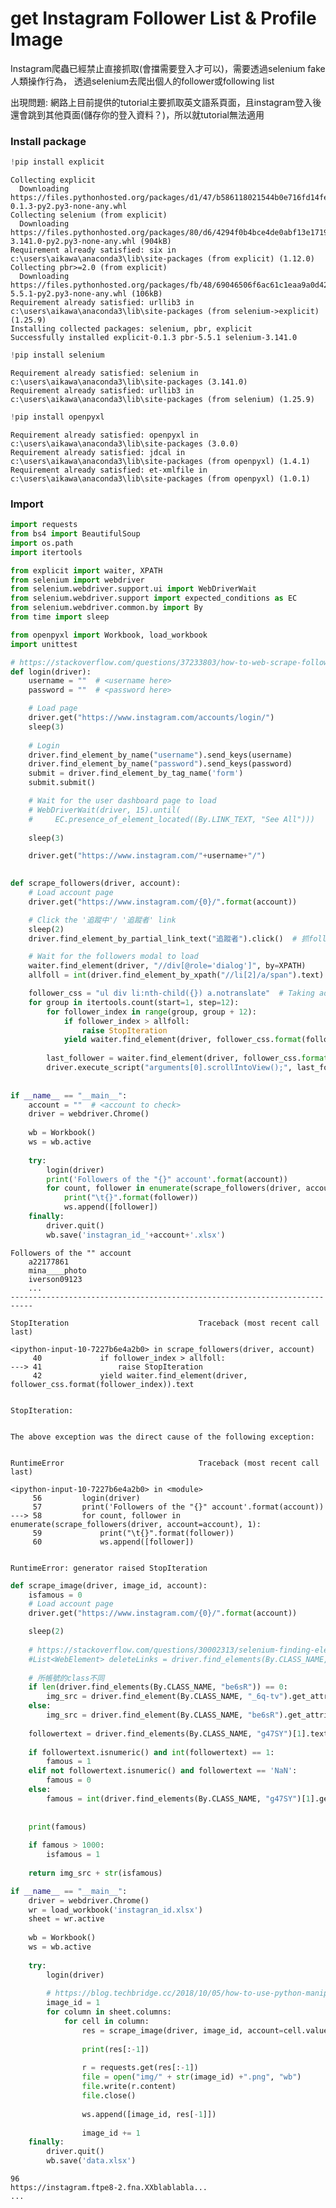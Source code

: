 # get Instagram Follower List & Profile Image

Instagram爬蟲已經禁止直接抓取(會擋需要登入才可以)，需要透過selenium fake 人類操作行為，
透過selenium去爬出個人的follower或following list

出現問題:
網路上目前提供的tutorial主要抓取英文語系頁面，且instagram登入後還會跳到其他頁面(儲存你的登入資料？)，所以就tutorial無法適用

### Install package


```python
!pip install explicit
```

    Collecting explicit
      Downloading https://files.pythonhosted.org/packages/d1/47/b586118021544b0e716fd14fe81444c4398212a9ed0f42819e1c78955c8d/explicit-0.1.3-py2.py3-none-any.whl
    Collecting selenium (from explicit)
      Downloading https://files.pythonhosted.org/packages/80/d6/4294f0b4bce4de0abf13e17190289f9d0613b0a44e5dd6a7f5ca98459853/selenium-3.141.0-py2.py3-none-any.whl (904kB)
    Requirement already satisfied: six in c:\users\aikawa\anaconda3\lib\site-packages (from explicit) (1.12.0)
    Collecting pbr>=2.0 (from explicit)
      Downloading https://files.pythonhosted.org/packages/fb/48/69046506f6ac61c1eaa9a0d42d22d54673b69e176d30ca98e3f61513e980/pbr-5.5.1-py2.py3-none-any.whl (106kB)
    Requirement already satisfied: urllib3 in c:\users\aikawa\anaconda3\lib\site-packages (from selenium->explicit) (1.25.9)
    Installing collected packages: selenium, pbr, explicit
    Successfully installed explicit-0.1.3 pbr-5.5.1 selenium-3.141.0
    


```python
!pip install selenium
```

    Requirement already satisfied: selenium in c:\users\aikawa\anaconda3\lib\site-packages (3.141.0)
    Requirement already satisfied: urllib3 in c:\users\aikawa\anaconda3\lib\site-packages (from selenium) (1.25.9)
    


```python
!pip install openpyxl
```

    Requirement already satisfied: openpyxl in c:\users\aikawa\anaconda3\lib\site-packages (3.0.0)
    Requirement already satisfied: jdcal in c:\users\aikawa\anaconda3\lib\site-packages (from openpyxl) (1.4.1)
    Requirement already satisfied: et-xmlfile in c:\users\aikawa\anaconda3\lib\site-packages (from openpyxl) (1.0.1)
    

### Import


```python
import requests
from bs4 import BeautifulSoup
import os.path
import itertools

from explicit import waiter, XPATH
from selenium import webdriver
from selenium.webdriver.support.ui import WebDriverWait
from selenium.webdriver.support import expected_conditions as EC
from selenium.webdriver.common.by import By
from time import sleep

from openpyxl import Workbook, load_workbook
import unittest
```


```python
# https://stackoverflow.com/questions/37233803/how-to-web-scrape-followers-from-instagram-web-browser
def login(driver):
    username = ""  # <username here>
    password = ""  # <password here>

    # Load page
    driver.get("https://www.instagram.com/accounts/login/")
    sleep(3)
    
    # Login
    driver.find_element_by_name("username").send_keys(username)
    driver.find_element_by_name("password").send_keys(password)
    submit = driver.find_element_by_tag_name('form')
    submit.submit()

    # Wait for the user dashboard page to load
    # WebDriverWait(driver, 15).until(
    #     EC.presence_of_element_located((By.LINK_TEXT, "See All")))
    
    sleep(3)

    driver.get("https://www.instagram.com/"+username+"/")
    

def scrape_followers(driver, account):
    # Load account page
    driver.get("https://www.instagram.com/{0}/".format(account))

    # Click the '追蹤中'/ '追蹤者' link
    sleep(2)
    driver.find_element_by_partial_link_text("追蹤者").click()  # 抓follower(追蹤者) or following(追蹤中)

    # Wait for the followers modal to load
    waiter.find_element(driver, "//div[@role='dialog']", by=XPATH)
    allfoll = int(driver.find_element_by_xpath("//li[2]/a/span").text)

    follower_css = "ul div li:nth-child({}) a.notranslate"  # Taking advange of CSS's nth-child functionality
    for group in itertools.count(start=1, step=12):
        for follower_index in range(group, group + 12):
            if follower_index > allfoll:
                raise StopIteration
            yield waiter.find_element(driver, follower_css.format(follower_index)).text
 
        last_follower = waiter.find_element(driver, follower_css.format(group+11))
        driver.execute_script("arguments[0].scrollIntoView();", last_follower)
    
        
if __name__ == "__main__":
    account = ""  # <account to check>
    driver = webdriver.Chrome()
    
    wb = Workbook()
    ws = wb.active
        
    try:
        login(driver)
        print('Followers of the "{}" account'.format(account))
        for count, follower in enumerate(scrape_followers(driver, account=account), 1):
            print("\t{}".format(follower))
            ws.append([follower])
    finally:
        driver.quit()   
        wb.save('instagran_id_'+account+'.xlsx')
```

    Followers of the "" account
    	a22177861
    	mina____photo
    	iverson09123
    	...
    ---------------------------------------------------------------------------

    StopIteration                             Traceback (most recent call last)

    <ipython-input-10-7227b6e4a2b0> in scrape_followers(driver, account)
         40             if follower_index > allfoll:
    ---> 41                 raise StopIteration
         42             yield waiter.find_element(driver, follower_css.format(follower_index)).text
    

    StopIteration: 

    
    The above exception was the direct cause of the following exception:
    

    RuntimeError                              Traceback (most recent call last)

    <ipython-input-10-7227b6e4a2b0> in <module>
         56         login(driver)
         57         print('Followers of the "{}" account'.format(account))
    ---> 58         for count, follower in enumerate(scrape_followers(driver, account=account), 1):
         59             print("\t{}".format(follower))
         60             ws.append([follower])
    

    RuntimeError: generator raised StopIteration



```python
def scrape_image(driver, image_id, account):
    isfamous = 0
    # Load account page
    driver.get("https://www.instagram.com/{0}/".format(account))

    sleep(2)
    
    # https://stackoverflow.com/questions/30002313/selenium-finding-elements-by-class-name-in-python
    #List<WebElement> deleteLinks = driver.find_elements(By.CLASS_NAME, "be6sR")
    
    # 所帳號的class不同
    if len(driver.find_elements(By.CLASS_NAME, "be6sR")) == 0:
        img_src = driver.find_element(By.CLASS_NAME, "_6q-tv").get_attribute("src")
    else:
        img_src = driver.find_element(By.CLASS_NAME, "be6sR").get_attribute("src")
        
    followertext = driver.find_elements(By.CLASS_NAME, "g47SY")[1].text
    
    if followertext.isnumeric() and int(followertext) == 1:
        famous = 1
    elif not followertext.isnumeric() and followertext == 'NaN':
        famous = 0
    else:
        famous = int(driver.find_elements(By.CLASS_NAME, "g47SY")[1].get_attribute("title").replace(',',''))
            
    
    print(famous)
    
    if famous > 1000:
        isfamous = 1
    
    return img_src + str(isfamous)
```


```python
if __name__ == "__main__":
    driver = webdriver.Chrome()
    wr = load_workbook('instagran_id.xlsx')
    sheet = wr.active 
    
    wb = Workbook()
    ws = wb.active
        
    try:
        login(driver) 
        
        # https://blog.techbridge.cc/2018/10/05/how-to-use-python-manipulate-excel-spreadsheet/
        image_id = 1
        for column in sheet.columns:
            for cell in column:
                res = scrape_image(driver, image_id, account=cell.value)
                
                print(res[:-1])
                
                r = requests.get(res[:-1])
                file = open("img/" + str(image_id) +".png", "wb")
                file.write(r.content)
                file.close()
                
                ws.append([image_id, res[-1]])
                
                image_id += 1
    finally:
        driver.quit()  
        wb.save('data.xlsx')
```

    96
    https://instagram.ftpe8-2.fna.XXblablabla...
    ... 

```python

```
